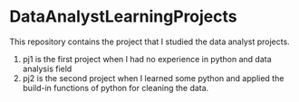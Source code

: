 # DataAnalystLearningProjects
This repository contains the project that I studied the data analyst projects.
1. pj1 is the first project when I had no experience in python and data analysis field
2. pj2 is the second project when I learned some python and applied the build-in functions of python for cleaning the data.
